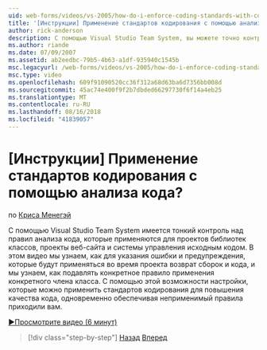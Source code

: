 ```yaml
---
uid: web-forms/videos/vs-2005/how-do-i-enforce-coding-standards-with-code-analysis
title: '[Инструкции] Применение стандартов кодирования с помощью анализа кода? | Документы Майкрософт'
author: rick-anderson
description: С помощью Visual Studio Team System, вы можете точно контролировать правила анализа кода, которые применяются для проектов библиотек классов, проектов веб-сайтов и co исходного кода...
ms.author: riande
ms.date: 07/09/2007
ms.assetid: ab2eedbc-79b5-4b63-a1df-935940c1545b
msc.legacyurl: /web-forms/videos/vs-2005/how-do-i-enforce-coding-standards-with-code-analysis
msc.type: video
ms.openlocfilehash: 609f91090520cc36f312a68d63ba6d7356bb008d
ms.sourcegitcommit: 45ac74e400f9f2b7dbded66297730f6f14a4eb25
ms.translationtype: MT
ms.contentlocale: ru-RU
ms.lasthandoff: 08/16/2018
ms.locfileid: "41839057"
---
```

<a name="how-do-i-enforce-coding-standards-with-code-analysis"></a>[Инструкции] Применение стандартов кодирования с помощью анализа кода?
====================
по [Криса Менегэй](https://twitter.com/CMenegay)

С помощью Visual Studio Team System имеется тонкий контроль над правил анализа кода, которые применяются для проектов библиотек классов, проекты веб-сайта и системы управления исходным кодом. В этом видео мы узнаем, как для указания ошибки и предупреждения, которые будут применяться во время проекта возврат сборок и кода, и мы узнаем, как подавлять конкретное правило применения конкретного члена класса. С помощью этой возможности настройки, которые можно применить стандартов кодирования для повышения качества кода, одновременно обеспечивая неприменимый правила приходили вам.

[&#9654;Просмотрите видео (6 минут)](https://channel9.msdn.com/Blogs/ASP-NET-Site-Videos/how-do-i-enforce-coding-standards-with-code-analysis)

> [!div class="step-by-step"]
> [Назад](how-do-i-set-up-distributed-load-testing-for-high-volume-tests.md)
> [Вперед](how-do-i-use-generic-tests.md)
